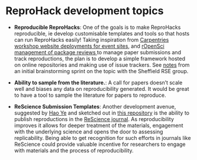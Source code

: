 # ReproHack development topics

- **Reproducible ReproHacks**: One of the goals is to make ReproHacks reproducible, ie develop customisable templates and tools so that hosts can run ReproHacks easily! Taking inspiration from [Carpentries workshop website deployments for event sites](https://carpentries.github.io/lesson-example/02-tooling/), and  [rOpenSci management of package reviews ](https://github.com/ropensci/software-review/issues) to manage paper submissions and track reproductions, the plan is to develop a simple framework hosted on online repositories and making use of issue trackers. See [notes](https://hackmd.io/@U2KSpBasRLqM0fN-YALVrw/rJJSSIFhE) from an initial brainstorming sprint on the topic with the Sheffield RSE group.


- **Ability to sample from the literature.**: A call for papers doesn’t scale well and biases any data on reproducibility generated. It would be great to have a tool to sample the literature for papers to reproduce.

- **ReScience Submission Templates**: Another development avenue, suggested by [Hao Ye](https://haoye.us/) and sketched out in [this repository](https://github.com/annakrystalli/ReScience-reprohack) is the ability to publish reproductions in the [ReScience journal](http://rescience.github.io/). As reproducibility improves it allows for deeper treatment of the materials, engagement with the underlying science and opens the door to assessing replicability. Being able to get recognition for such efforts in journals like ReScience could provide valuable incentive for researchers to engage with materials and the process of reproducibility.
